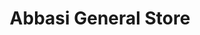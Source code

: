 ---
title: "Abbasi General Store"
url: /karachi/abbasi-general-store-v2mw-x4v-jamshed-quarters/
shop: general
---